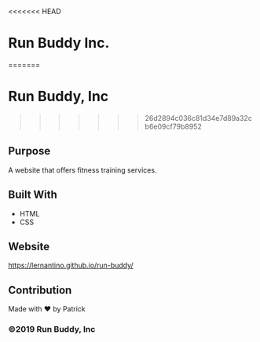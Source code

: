 <<<<<<< HEAD
# Run Buddy Inc.
=======
# Run Buddy, Inc
>>>>>>> 26d2894c036c81d34e7d89a32cb6e09cf79b8952

## Purpose
A website that offers fitness training services. 

## Built With
* HTML
* CSS

## Website
https://lernantino.github.io/run-buddy/

## Contribution
Made with ❤️ by Patrick

### ©️2019 Run Buddy, Inc 
